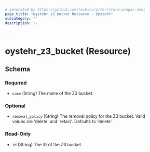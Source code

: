 ```yaml
---
# generated by https://github.com/hashicorp/terraform-plugin-docs
page_title: "oystehr_z3_bucket Resource - Oystehr"
subcategory: ""
description: |-
  
---
```


# oystehr_z3_bucket (Resource)





<!-- schema generated by tfplugindocs -->
## Schema

### Required

- `name` (String) The name of the Z3 bucket.

### Optional

- `removal_policy` (String) The removal policy for the Z3 bucket. Valid values are 'delete' and 'retain'. Defaults to 'delete'.

### Read-Only

- `id` (String) The ID of the Z3 bucket.
